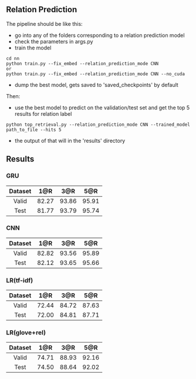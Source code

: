## Relation Prediction

The pipeline should be like this:
- go into any of the folders corresponding to a relation prediction model
- check the parameters in args.py
- train the model
```
cd nn
python train.py --fix_embed --relation_prediction_mode CNN
or 
python train.py --fix_embed --relation_prediction_mode CNN --no_cuda
```
- dump the best model, gets saved to 'saved_checkpoints' by default

Then:
- use the best model to predict on the validation/test set and get the top 5 results for relation label
```
python top_retrieval.py --relation_prediction_mode CNN --trained_model path_to_file --hits 5
```
- the output of that will in the 'results' directory






## Results

### GRU

| Dataset | 1@R | 3@R | 5@R |
|:-------:|:---:|:---:|:---:|
| Valid | 82.27 | 93.86 | 95.91 |
| Test  | 81.77 | 93.79 | 95.74 |

### CNN

| Dataset | 1@R | 3@R | 5@R |
|:-------:|:---:|:---:|:---:|
|  Valid  |82.82|93.56|95.89|
|  Test   |82.12|93.65|95.66|

### LR(tf-idf)

| Dataset | 1@R | 3@R | 5@R |
|:-------:|:---:|:---:|:---:|
|  Valid  |72.44|84.72|87.63|
|   Test  |72.00|84.81|87.71|

### LR(glove+rel)

| Dataset | 1@R | 3@R | 5@R |
|:-------:|:---:|:---:|:---:|
|  Valid  |74.71|88.93|92.16|
|  Test   |74.50|88.64|92.02|
